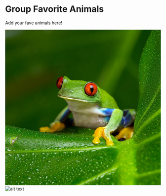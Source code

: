 # Group Favorite Animals
Add your fave animals here!

![picture](images/frog.jpg)
![alt text](https://www.askideas.com/media/49/Meridith-How-Do-I-Open-A-New-Tab-Funny-Computer-Meme-Picture.jpg)

